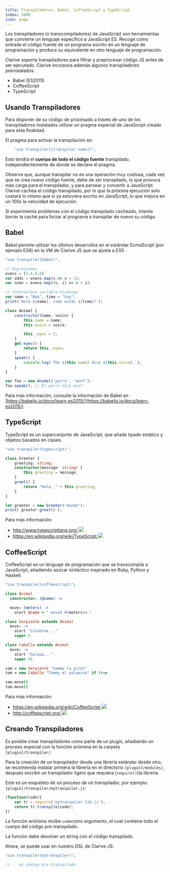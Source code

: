 ```yaml
---
title: Transpiladores, Babel, CoffeeScript y TypeScript
index: 5000
icon: page
---
```


Los transpiladores (o transcompiladores) de JavaScript son herramientas que convierte un lenguaje específico a JavaScript ES. Recoge como entrada el código fuente de un programa escrito en un lenguaje de programación y produce su equivalente en otro lenguaje de programación.

Clarive soporta transpiladores para filtrar y preprocesar código JS antes de ser ejecutado. Clarive incorpora además algunos transpiladores preinstalados:

- Babel (ES2015)
- CoffeeScript
- TypeScript

## Usando Transpiladores

Para disponer de su código de procesado a través de uno de los transpiladores instalados
utilizar un pragma especial de JavaScript creado para esta finalidad.

El pragma para activar la transpilación es:

```js
    "use transpiler([transpiler name])";
```

Esto tendrá el **cuerpo de todo el código fuente** transpilado,
independientemente de donde se declare el pragma.

Observe que, aunque transpilar no es una operación muy costosa, cada vez que se crea nuevo código fuente, debe de ser transpilado, lo que provoca más carga para el transpilador, y para parsear y convertir a JavaScript. Clarive cachea el código transpilado, por lo que la próxima ejecución solo costará lo mismo que si ya estuviera escrito en JavaScript, lo que mejora en un 100x la velocidad de ejecución.

Si experimenta problemas con el código transpilado cacheado, intente borrar la caché para forzar al programa a transpilar de nuevo su código.


## Babel

Babel permite utilizar los últimos desarrollos en el estándar EcmaScript (por ejemplo ES6) en la VM de Clarive JS que se ajusta a ES5.

```javascript
"use transpiler(babel)";

// Expresiones
evens = [2,4,6,8]
var odds = evens.map(v => v + 1);
var nums = evens.map((v, i) => v + i);

// Interpolate variable bindings
var name = "Bob", time = "hoy";
print(`Hola ${name}, como estás ${time}?`);

class Animal {
    constructor(name, voice) {
        this.name = name;
        this.voice = voice;

        this._eyes = 2;
    }
    get eyes() {
        return this._eyes;
    }
    speak() {
        console.log(`The ${this.name} dice ${this.voice}.`);
    }
}

var foo = new Animal('perro', 'woof');
foo.speak(); // El perro dice woof.
```

Para más información, consulte la información de Babel en [https://babeljs.io/docs/learn-es2015/](https://babeljs.io/docs/learn-es2015/)

## TypeScript

TypeScript es un superconjunto de JavaScript, que añade tipado estático y objetos basados en clases.

```typescript
"use transpiler(typescript)";

class Greeter {
    greeting: string;
    constructor(message: string) {
        this.greeting = message;
    }
    greet() {
        return "Hola, " + this.greeting;
    }
}

let greeter = new Greeter("mundo");
print( greeter.greet() );
```

Para más información:

- [http://www.typescriptlang.org/ <img class='ext-link' src='static/images/icons/new_window_link.svg' />](http://www.typescriptlang.org/)
- [https://en.wikipedia.org/wiki/TypeScript <img class='ext-link' src='static/images/icons/new_window_link.svg' />](https://en.wikipedia.org/wiki/TypeScript)


## CoffeeScript

CoffeeScript es un lenguaje de programación que se transcompila a JavaScript, añadiendo azúcar sintáctico inspirado en Ruby, Python y Haskell.

```coffeescript
"use transpiler(coffeescript)";

class Animal
  constructor: (@name) ->

  move: (meters) ->
    alert @name + " moved #{meters}m."

class Serpiente extends Animal
  move: ->
    alert "Culebrea..."
    super 5

class Caballo extends Animal
  move: ->
    alert "Galopa..."
    super 45

sam = new Serpiente "Sammy la pitón"
tom = new Caballo "Tommy el palomino" if true

sam.move()
tom.move()
```

Para más información:

- [https://en.wikipedia.org/wiki/CoffeeScript <img class='ext-link' src='static/images/icons/new_window_link.svg' />](https://en.wikipedia.org/wiki/CoffeeScript)
- [http://coffeescript.org/ <img class='ext-link' src='static/images/icons/new_window_link.svg' />](http://coffeescript.org/)

## Creando Transpiladores

Es posible crear transpiladores como parte de un plugin, añadiendo un proceso especial con la función anónima en la carpeta `[plugin]/transpiler/`.

Para la creación de un transpilador desde una librería estándar desde otro, se recomienda instalar primera la librería en el directorio `[plugin]/modules/`, después escribir un transpilador ligero que requiera (`require()`)la librería.

Este es un esqueleto de un proceso de un transpilador, por ejemplo: `[plugin]/transpiler/mytranspiler.js`:

```js
(function(code){
    var tr = require('mytranspiler-lib.js');
    return tr.transpile(code);
})
```

La función anónima recibe `code`como argumento, el cual contiene todo el cuerpo del código pre-transpilado.

La función debe devolver un string con el código transpilado.

Ahora, se puede usar en nuestro DSL de Clarive JS:

```js
"use transpiler(mytranspiler)";

// .. mi código pre-transpilado

```

